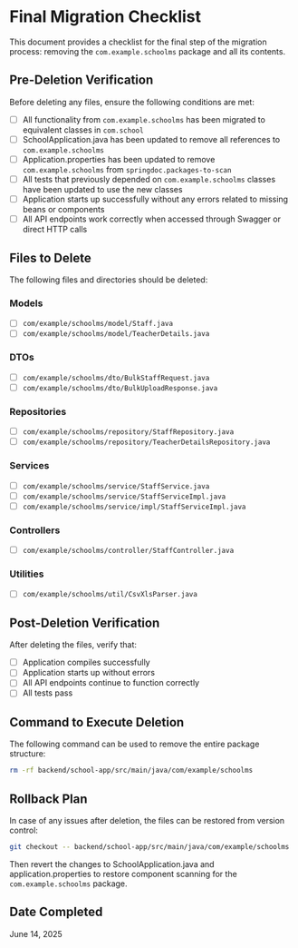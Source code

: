 # Final Migration Checklist

This document provides a checklist for the final step of the migration process: removing the `com.example.schoolms` package and all its contents.

## Pre-Deletion Verification

Before deleting any files, ensure the following conditions are met:

- [ ] All functionality from `com.example.schoolms` has been migrated to equivalent classes in `com.school`
- [ ] SchoolApplication.java has been updated to remove all references to `com.example.schoolms`
- [ ] Application.properties has been updated to remove `com.example.schoolms` from `springdoc.packages-to-scan`
- [ ] All tests that previously depended on `com.example.schoolms` classes have been updated to use the new classes
- [ ] Application starts up successfully without any errors related to missing beans or components
- [ ] All API endpoints work correctly when accessed through Swagger or direct HTTP calls

## Files to Delete

The following files and directories should be deleted:

### Models
- [ ] `com/example/schoolms/model/Staff.java`
- [ ] `com/example/schoolms/model/TeacherDetails.java`

### DTOs
- [ ] `com/example/schoolms/dto/BulkStaffRequest.java`
- [ ] `com/example/schoolms/dto/BulkUploadResponse.java`

### Repositories
- [ ] `com/example/schoolms/repository/StaffRepository.java`
- [ ] `com/example/schoolms/repository/TeacherDetailsRepository.java`

### Services
- [ ] `com/example/schoolms/service/StaffService.java`
- [ ] `com/example/schoolms/service/StaffServiceImpl.java`
- [ ] `com/example/schoolms/service/impl/StaffServiceImpl.java`

### Controllers
- [ ] `com/example/schoolms/controller/StaffController.java`

### Utilities
- [ ] `com/example/schoolms/util/CsvXlsParser.java`

## Post-Deletion Verification

After deleting the files, verify that:

- [ ] Application compiles successfully
- [ ] Application starts up without errors
- [ ] All API endpoints continue to function correctly
- [ ] All tests pass

## Command to Execute Deletion

The following command can be used to remove the entire package structure:

```bash
rm -rf backend/school-app/src/main/java/com/example/schoolms
```

## Rollback Plan

In case of any issues after deletion, the files can be restored from version control:

```bash
git checkout -- backend/school-app/src/main/java/com/example/schoolms
```

Then revert the changes to SchoolApplication.java and application.properties to restore component scanning for the `com.example.schoolms` package.

## Date Completed

June 14, 2025
